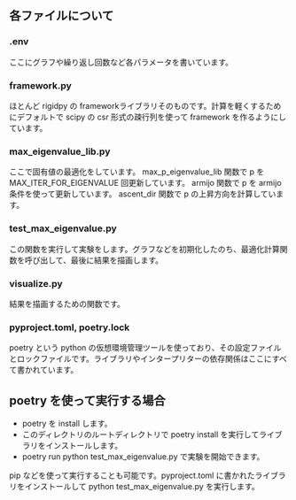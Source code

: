 ## 各ファイルについて

### .env
ここにグラフや繰り返し回数など各パラメータを書いています。

### framework.py
ほとんど rigidpy の frameworkライブラリそのものです。計算を軽くするためにデフォルトで scipy の csr 形式の疎行列を使って framework を作るようにしています。

### max_eigenvalue_lib.py
ここで固有値の最適化をしています。
max_p_eigenvalue_lib 関数で p を MAX_ITER_FOR_EIGENVALUE 回更新しています。
armijo 関数で p を armijo 条件を使って更新しています。
ascent_dir 関数で p の上昇方向を計算しています。

### test_max_eigenvalue.py
この関数を実行して実験をします。グラフなどを初期化したのち、最適化計算関数を呼び出して、最後に結果を描画します。

### visualize.py
結果を描画するための関数です。

### pyproject.toml, poetry.lock
poetry という python の仮想環境管理ツールを使っており、その設定ファイルとロックファイルです。ライブラリやインタープリターの依存関係はここにすべて書かれています。

## poetry を使って実行する場合
- poetry を install します。
- このディレクトリのルートディレクトリで poetry install を実行してライブラリをインストールします。
- poetry run python test_max_eigenvalue.py で実験を開始できます。

pip などを使って実行することも可能です。pyproject.toml に書かれたライブラリをインストールして python test_max_eigenvalue.py を実行します。
